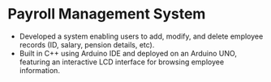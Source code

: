 # Payroll Management System

- Developed a system enabling users to add, modify, and delete employee records (ID, salary, pension details, etc).
- Built in C++ using Arduino IDE and deployed on an Arduino UNO, featuring an interactive LCD interface for browsing employee information.
